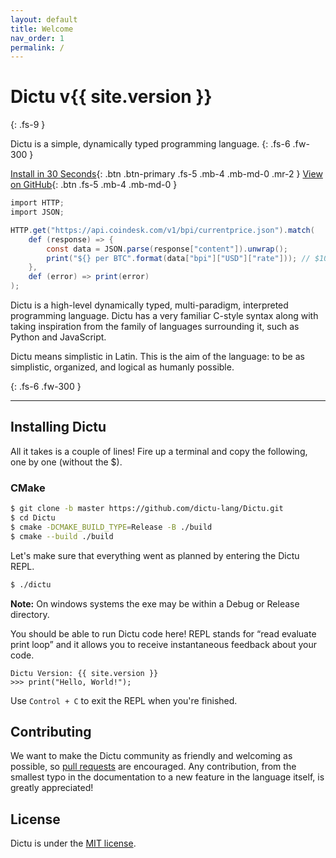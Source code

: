 ```yaml
---
layout: default
title: Welcome
nav_order: 1
permalink: /
---
```


# Dictu v{{ site.version }}
{: .fs-9 }

Dictu is a simple, dynamically typed programming language.
{: .fs-6 .fw-300 }

[Install in 30 Seconds](#installing-dictu){: .btn .btn-primary .fs-5 .mb-4 .mb-md-0 .mr-2 } [View on GitHub](https://github.com/dictu-lang/Dictu){: .btn .fs-5 .mb-4 .mb-md-0 }

```cs
import HTTP;
import JSON;

HTTP.get("https://api.coindesk.com/v1/bpi/currentprice.json").match(
    def (response) => {
        const data = JSON.parse(response["content"]).unwrap();
        print("${} per BTC".format(data["bpi"]["USD"]["rate"])); // $10,577.70 per BTC
    },
    def (error) => print(error)
);
```

Dictu is a high-level dynamically typed, multi-paradigm, interpreted programming language. Dictu has a very familiar
C-style syntax along with taking inspiration from the family of languages surrounding it, such as Python and JavaScript.

Dictu means simplistic in Latin. This is the aim of the language: to be as simplistic, organized, and logical as humanly possible.

{: .fs-6 .fw-300 }

---

## Installing Dictu
All it takes is a couple of lines! Fire up a terminal and copy the following, one by one (without the $).

### CMake

```bash
$ git clone -b master https://github.com/dictu-lang/Dictu.git
$ cd Dictu
$ cmake -DCMAKE_BUILD_TYPE=Release -B ./build 
$ cmake --build ./build
```

Let's make sure that everything went as planned by entering the Dictu REPL.

```bash
$ ./dictu
```

**Note:** On windows systems the exe may be within a Debug or Release directory. 

You should be able to run Dictu code here! REPL stands for “read evaluate print loop” and it allows you to receive instantaneous feedback about your code.

```
Dictu Version: {{ site.version }}
>>> print("Hello, World!");
```

Use `Control + C` to exit the REPL when you're finished.

## Contributing
We want to make the Dictu community as friendly and welcoming as possible, so [pull requests](https://github.com/dictu-lang/Dictu/pulls) are encouraged. Any contribution, from the smallest typo in the documentation to a new feature in the language itself, is greatly appreciated!

## License
Dictu is under the [MIT license](https://github.com/dictu-lang/Dictu/blob/master/LICENSE).